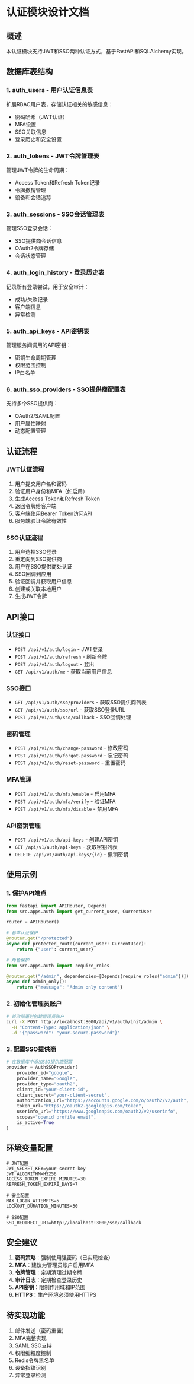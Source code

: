# 认证模块设计文档

## 概述

本认证模块支持JWT和SSO两种认证方式，基于FastAPI和SQLAlchemy实现。

## 数据库表结构

### 1. auth_users - 用户认证信息表
扩展RBAC用户表，存储认证相关的敏感信息：
- 密码哈希（JWT认证）
- MFA设置
- SSO关联信息
- 登录历史和安全设置

### 2. auth_tokens - JWT令牌管理表
管理JWT令牌的生命周期：
- Access Token和Refresh Token记录
- 令牌撤销管理
- 设备和会话追踪

### 3. auth_sessions - SSO会话管理表
管理SSO登录会话：
- SSO提供商会话信息
- OAuth2令牌存储
- 会话状态管理

### 4. auth_login_history - 登录历史表
记录所有登录尝试，用于安全审计：
- 成功/失败记录
- 客户端信息
- 异常检测

### 5. auth_api_keys - API密钥表
管理服务间调用的API密钥：
- 密钥生命周期管理
- 权限范围控制
- IP白名单

### 6. auth_sso_providers - SSO提供商配置表
支持多个SSO提供商：
- OAuth2/SAML配置
- 用户属性映射
- 动态配置管理

## 认证流程

### JWT认证流程
1. 用户提交用户名和密码
2. 验证用户身份和MFA（如启用）
3. 生成Access Token和Refresh Token
4. 返回令牌给客户端
5. 客户端使用Bearer Token访问API
6. 服务端验证令牌有效性

### SSO认证流程
1. 用户选择SSO登录
2. 重定向到SSO提供商
3. 用户在SSO提供商处认证
4. SSO回调到应用
5. 验证回调并获取用户信息
6. 创建或关联本地用户
7. 生成JWT令牌

## API接口

### 认证接口
- `POST /api/v1/auth/login` - JWT登录
- `POST /api/v1/auth/refresh` - 刷新令牌
- `POST /api/v1/auth/logout` - 登出
- `GET /api/v1/auth/me` - 获取当前用户信息

### SSO接口
- `GET /api/v1/auth/sso/providers` - 获取SSO提供商列表
- `GET /api/v1/auth/sso/url` - 获取SSO登录URL
- `POST /api/v1/auth/sso/callback` - SSO回调处理

### 密码管理
- `POST /api/v1/auth/change-password` - 修改密码
- `POST /api/v1/auth/forgot-password` - 忘记密码
- `POST /api/v1/auth/reset-password` - 重置密码

### MFA管理
- `POST /api/v1/auth/mfa/enable` - 启用MFA
- `POST /api/v1/auth/mfa/verify` - 验证MFA
- `POST /api/v1/auth/mfa/disable` - 禁用MFA

### API密钥管理
- `POST /api/v1/auth/api-keys` - 创建API密钥
- `GET /api/v1/auth/api-keys` - 获取密钥列表
- `DELETE /api/v1/auth/api-keys/{id}` - 撤销密钥

## 使用示例

### 1. 保护API端点

```python
from fastapi import APIRouter, Depends
from src.apps.auth import get_current_user, CurrentUser

router = APIRouter()

# 基本认证保护
@router.get("/protected")
async def protected_route(current_user: CurrentUser):
    return {"user": current_user}

# 角色保护
from src.apps.auth import require_roles

@router.get("/admin", dependencies=[Depends(require_roles("admin"))])
async def admin_only():
    return {"message": "Admin only content"}
```

### 2. 初始化管理员账户

```bash
# 首次部署时创建管理员账户
curl -X POST http://localhost:8000/api/v1/auth/init/admin \
  -H "Content-Type: application/json" \
  -d '{"password": "your-secure-password"}'
```

### 3. 配置SSO提供商

```python
# 在数据库中添加SSO提供商配置
provider = AuthSSOProvider(
    provider_id="google",
    provider_name="Google",
    provider_type="oauth2",
    client_id="your-client-id",
    client_secret="your-client-secret",
    authorization_url="https://accounts.google.com/o/oauth2/v2/auth",
    token_url="https://oauth2.googleapis.com/token",
    userinfo_url="https://www.googleapis.com/oauth2/v2/userinfo",
    scopes="openid profile email",
    is_active=True
)
```

## 环境变量配置

```env
# JWT配置
JWT_SECRET_KEY=your-secret-key
JWT_ALGORITHM=HS256
ACCESS_TOKEN_EXPIRE_MINUTES=30
REFRESH_TOKEN_EXPIRE_DAYS=7

# 安全配置
MAX_LOGIN_ATTEMPTS=5
LOCKOUT_DURATION_MINUTES=30

# SSO配置
SSO_REDIRECT_URI=http://localhost:3000/sso/callback
```

## 安全建议

1. **密码策略**：强制使用强密码（已实现检查）
2. **MFA**：建议为管理员账户启用MFA
3. **令牌管理**：定期清理过期令牌
4. **审计日志**：定期检查登录历史
5. **API密钥**：限制作用域和IP范围
6. **HTTPS**：生产环境必须使用HTTPS

## 待实现功能

1. 邮件发送（密码重置）
2. MFA完整实现
3. SAML SSO支持
4. 权限细粒度控制
5. Redis令牌黑名单
6. 设备指纹识别
7. 异常登录检测